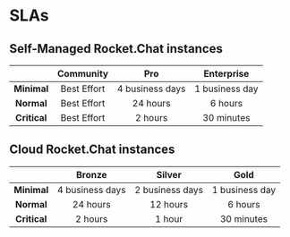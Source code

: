 # SLAs

## Self-Managed Rocket.Chat instances

||Community|Pro|Enterprise|
|:-:|:-:|:-:|:-:|
|**Minimal**|Best Effort|4 business days|1 business day|
|**Normal**|Best Effort|24 hours|6 hours|
|**Critical**|Best Effort|2 hours|30 minutes|

## Cloud Rocket.Chat instances

||Bronze|Silver|Gold|
|:-:|:-:|:-:|:-:|
|**Minimal**|4 business days|2 business days|1 business day|
|**Normal**|24 hours|12 hours|6 hours|
|**Critical**|2 hours|1 hour|30 minutes|
